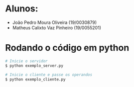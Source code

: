 # Alunos:
- João Pedro Moura Oliveira (19/0030879)
- Matheus Calixto Vaz Pinheiro (19/0055201)

# Rodando o código em python
```bash
# Inicie o servidor
$ python exemplo_server.py

# Inicie o cliente e passe os operandos
$ python exemplo_cliente.py
```
